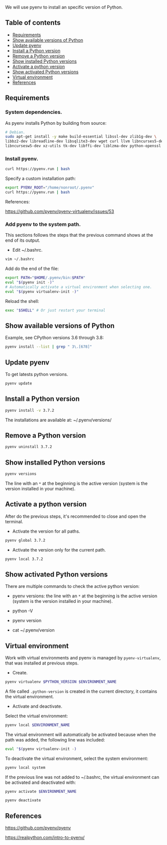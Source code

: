 We will use pyenv to install an specific version of Python.

## Table of contents

- [Requirements](#requirements)
- [Show available versions of Python](#show-available-versions-of-python)
- [Update pyenv](#update-pyenv)
- [Install a Python version](#install-a-python-version)
- [Remove a Python version](#remove-a-python-version)
- [Show installed Python versions](#show-installed-python-versions)
- [Activate a python version](#activate-a-python-version)
- [Show activated Python versions](#show-activated-python-versions)
- [Virtual environment](#virtual-environment)
- [References](#references)

## Requirements

### System dependencies.

As pyenv installs Python by building from source:

```bash
# Debian.
sudo apt-get install -y make build-essential libssl-dev zlib1g-dev \
libbz2-dev libreadline-dev libsqlite3-dev wget curl llvm libncurses5-dev \
libncursesw5-dev xz-utils tk-dev libffi-dev liblzma-dev python-openssl
```

### Install pyenv.

```bash
curl https://pyenv.run | bash
```

Specify a custom installation path:

```bash
export PYENV_ROOT="/home/nonroot/.pyenv"
curl https://pyenv.run | bash
```

References:

<https://github.com/pyenv/pyenv-virtualenv/issues/53>

### Add pyenv to the system path.

This sections follows the steps that the previous command shows at the end of its output.

- Edit ~/.bashrc.

```bash
vim ~/.bashrc
```

Add do the end of the file:

```bash
export PATH="$HOME/.pyenv/bin:$PATH"
eval "$(pyenv init -)"
# Automatically activate a virtual environment when selecting one.
eval "$(pyenv virtualenv-init -)"
```

Reload the shell:

```bash
exec "$SHELL" # Or just restart your terminal
```

## Show available versions of Python

Example, see CPython versions 3.6 through 3.8:

```bash
pyenv install --list | grep " 3\.[678]"
```

## Update pyenv

To get latests python versions.

```bash
pyenv update
```

## Install a Python version

```bash
pyenv install -v 3.7.2
```

The installations are available at: ~/.pyenv/versions/

## Remove a Python version

```bash
pyenv uninstall 3.7.2
```

## Show installed Python versions

```bash
pyenv versions
```

The line with an `*` at the beginning is the active version (system is the version installed in your machine).

## Activate a python version

After do the previous steps, it's recommended to close and open the terminal.

- Activate the version for all paths.

```bash
pyenv global 3.7.2
```

- Activate the version only for the current path.

```bash
pyenv local 3.7.2
```

## Show activated Python versions

There are multiple commands to check the active python version:

- pyenv versions: the line with an `*` at the beginning is the active version (system is the version installed in your machine).

- python -V

- pyenv version

- cat ~/.pyenv/version

## Virtual environment

Work with virtual environments and pyenv is managed by `pyenv-virtualenv`, that was installed at previous steps.

- Create.

```bash
pyenv virtualenv $PYTHON_VERSION $ENVIRONMENT_NAME
```

A file called `.python-version` is created in the current directory, it contains the virtual environment.

- Activate and deactivate.

Select the virtual environment:

```bash
pyenv local $ENVIRONMENT_NAME
```

The virtual environment will automatically be activated because when the path was added, the following line was included:

```bash
eval "$(pyenv virtualenv-init -)
```

To deactivate the virtual environment, select the system environment:

```bash
pyenv local system
```

If the previous line was not added to ~/.bashrc, the virtual environment can be activated and deactivated with:

```bash
pyenv activate $ENVIRONMENT_NAME

pyenv deactivate
```

## References

<https://github.com/pyenv/pyenv>

<https://realpython.com/intro-to-pyenv/>

